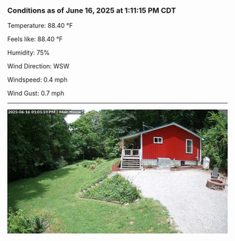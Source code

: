 ### Conditions as of June 16, 2025 at 1:11:15 PM CDT 

Temperature: 88.40 &deg;F

Feels like: 88.40 &deg;F

Humidity: 75%

Wind Direction: WSW

Windspeed: 0.4 mph

Wind Gust: 0.7 mph

---

<img src="./images/latest.jpeg"/>

